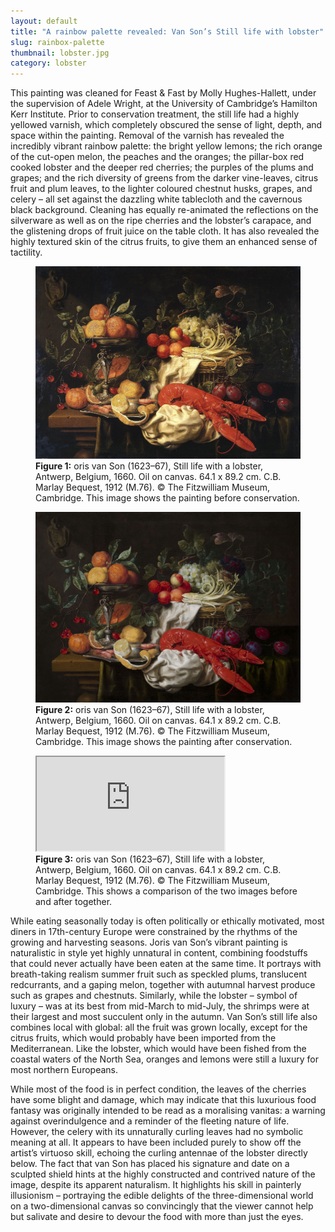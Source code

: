 ```yaml
---
layout: default
title: "A rainbow palette revealed: Van Son’s Still life with lobster"
slug: rainbox-palette
thumbnail: lobster.jpg
category: lobster
---
```

This painting was cleaned for Feast & Fast by Molly Hughes-Hallett, under the supervision of Adele Wright, at the University of Cambridge’s Hamilton Kerr Institute. Prior to conservation treatment, the still life had a highly yellowed varnish, which completely obscured the sense of light, depth, and space within the painting. Removal of the varnish has revealed the incredibly vibrant rainbow palette: the bright yellow lemons; the rich orange of the cut-open melon, the peaches and the oranges; the pillar-box red cooked lobster and the deeper red cherries; the purples of the plums and grapes; and the rich diversity of greens from the darker vine-leaves, citrus fruit and plum leaves, to the lighter coloured chestnut husks, grapes, and celery – all set against the dazzling white tablecloth and the cavernous black background. Cleaning has equally re-animated the reflections on the silverware as well as on the ripe cherries and the lobster’s carapace, and the glistening drops of fruit juice on the table cloth. It has also revealed the highly textured skin of the citrus fruits, to give them an enhanced sense of tactility. 

<figure class="figure col-md-12">
  <img src="/images/discover/StillLifeLobsterBefore.jpg" class="figure-img img-fluid rounded" alt="A generic square placeholder image with rounded corners in a figure.">
  <figcaption class="figure-caption">
    <strong>Figure 1:</strong> oris van Son (1623–67), Still life with a lobster, Antwerp, Belgium, 1660. Oil on canvas. 64.1 x 89.2 cm. C.B. Marlay Bequest, 1912 (M.76). &copy; The Fitzwilliam Museum, Cambridge. This image shows the painting before conservation.
  </figcaption>
</figure>

<figure class="figure col-md-12">
  <img src="/images/discover/StillLifeLobster.jpg" class="figure-img img-fluid rounded" alt="A generic square placeholder image with rounded corners in a figure.">
  <figcaption class="figure-caption">
    <strong>Figure 2:</strong> oris van Son (1623–67), Still life with a lobster, Antwerp, Belgium, 1660. Oil on canvas. 64.1 x 89.2 cm. C.B. Marlay Bequest, 1912 (M.76). &copy; The Fitzwilliam Museum, Cambridge. This image shows the painting after conservation.
  </figcaption>
</figure>

<figure class="col-md-12">
  <div class="embed-responsive embed-responsive-4by3">
    <iframe  class="juxtapose embed-responsive-item" src="https://cdn.knightlab.com/libs/juxtapose/latest/embed/index.html?uid=11a0e94c-f4b0-11e9-b9b8-0edaf8f81e27"></iframe>
  </div>
  <figcaption class="figure-caption">
    <strong>Figure 3:</strong> oris van Son (1623–67), Still life with a lobster, Antwerp, Belgium, 1660. Oil on canvas. 64.1 x 89.2 cm. C.B. Marlay Bequest, 1912 (M.76). &copy; The Fitzwilliam Museum, Cambridge. This shows a comparison of the two images before and after together.
  </figcaption>
</figure>
While eating seasonally today is often politically or ethically motivated, most diners in 17th-century Europe were constrained by the rhythms of the growing and harvesting seasons. Joris van Son’s vibrant painting is naturalistic in style yet highly unnatural in content, combining foodstuffs that could never actually have been eaten at the same time. It portrays with breath-taking realism summer fruit such as speckled plums, translucent redcurrants, and a gaping melon, together with autumnal harvest produce such as grapes and chestnuts. Similarly, while the lobster – symbol of luxury – was at its best from mid-March to mid-July, the shrimps were at their largest and most succulent only in the autumn. Van Son’s still life also combines local with global: all the fruit was grown locally, except for the citrus fruits, which would probably have been imported from the Mediterranean. Like the lobster, which would have been fished from the coastal waters of the North Sea, oranges and lemons were still a luxury for most northern Europeans.

While most of the food is in perfect condition, the leaves of the cherries have some blight and damage, which may indicate that this luxurious food fantasy was originally intended to be read as a moralising vanitas: a warning against overindulgence and a reminder of the fleeting nature of life. However, the celery with its unnaturally curling leaves had no symbolic meaning at all. It appears to have been included purely to show off the artist’s virtuoso skill, echoing the curling antennae of the lobster directly below. The fact that van Son has placed his signature and date on a sculpted shield hints at the highly constructed and contrived nature of the image, despite its apparent naturalism. It highlights his skill in painterly illusionism – portraying the edible delights of the three-dimensional world on a two-dimensional canvas so convincingly that the viewer cannot help but salivate and desire to devour the food with more than just the eyes.
